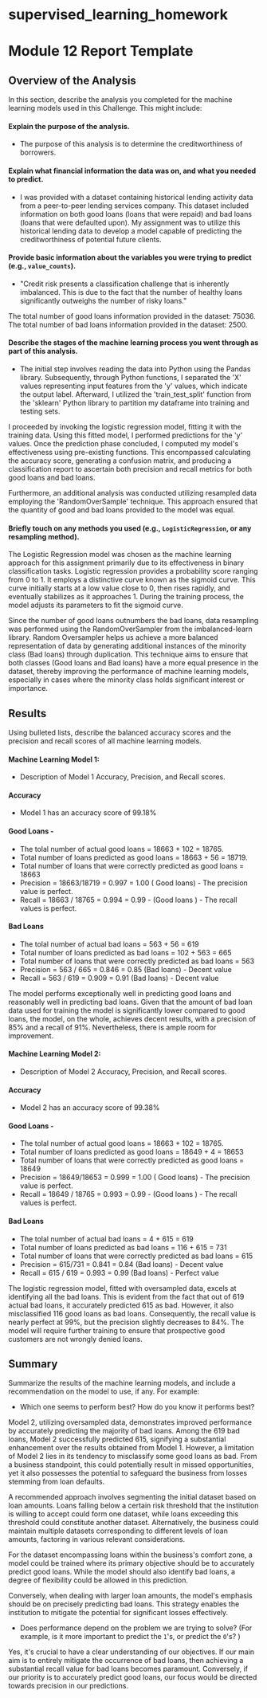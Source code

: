 # supervised_learning_homework

# Module 12 Report Template

## Overview of the Analysis

In this section, describe the analysis you completed for the machine learning models used in this Challenge. This might include:

#### Explain the purpose of the analysis.
*  The purpose of this analysis is to determine the creditworthiness of borrowers.


#### Explain what financial information the data was on, and what you needed to predict.
* I was provided with a dataset containing historical lending activity data from a peer-to-peer lending services company. This dataset included information on both good loans (loans that were repaid) and bad loans (loans that were defaulted upon). My assignment was to utilize this historical lending data to develop a model capable of predicting the creditworthiness of potential future clients.


#### Provide basic information about the variables you were trying to predict (e.g., `value_counts`).
* "Credit risk presents a classification challenge that is inherently imbalanced. This is due to the fact that the number of healthy loans significantly outweighs the number of risky loans."

The total number of good loans information provided in the dataset: 75036.
The total number of bad loans information provided in the dataset: 2500.


#### Describe the stages of the machine learning process you went through as part of this analysis.
* The initial step involves reading the data into Python using the Pandas library. Subsequently, through Python functions, I separated the 'X' values representing input features from the 'y' values, which indicate the output label. Afterward, I utilized the 'train_test_split' function from the 'sklearn' Python library to partition my dataframe into training and testing sets.

I proceeded by invoking the logistic regression model, fitting it with the training data. Using this fitted model, I performed predictions for the 'y' values. Once the prediction phase concluded, I computed my model's effectiveness using pre-existing functions. This encompassed calculating the accuracy score, generating a confusion matrix, and producing a classification report to ascertain both precision and recall metrics for both good loans and bad loans.

Furthermore, an additional analysis was conducted utilizing resampled data employing the 'RandomOverSample' technique. This approach ensured that the quantity of good and bad loans provided to the model was equal.

#### Briefly touch on any methods you used (e.g., `LogisticRegression`, or any resampling method).

The Logistic Regression model was chosen as the machine learning approach for this assignment primarily due to its effectiveness in binary classification tasks. Logistic regression provides a probability score ranging from 0 to 1. It employs a distinctive curve known as the sigmoid curve. This curve initially starts at a low value close to 0, then rises rapidly, and eventually stabilizes as it approaches 1. During the training process, the model adjusts its parameters to fit the sigmoid curve.

Since the number of good loans outnumbers the bad loans, data resampling was performed using the RandomOverSampler from the imbalanced-learn library. Random Oversampler helps us achieve a more balanced representation of data by generating additional instances of the minority class (Bad loans) through duplication. This technique aims to ensure that both classes (Good loans and Bad loans) have a more equal presence in the dataset, thereby improving the performance of machine learning models, especially in cases where the minority class holds significant interest or importance.

## Results

Using bulleted lists, describe the balanced accuracy scores and the precision and recall scores of all machine learning models.

#### Machine Learning Model 1:
  * Description of Model 1 Accuracy, Precision, and Recall scores.

#### Accuracy 
* Model 1 has an accuracy score of 99.18%

#### Good Loans -
* The tolal number of actual good loans = 18663 + 102 = 18765.
* Total number of loans predicted as good loans = 18663 + 56 = 18719.
* Total number of loans that were correctly predicted as good loans = 18663
* Precision = 18663/18719 = 0.997 = 1.00 ( Good loans) - The precision value is perfect.
* Recall = 18663 / 18765 = 0.994 = 0.99 - (Good loans ) - The recall values is perfect.
#### Bad Loans
* The tolal number of actual bad loans = 563 + 56 = 619
* Total number of loans predicted as bad loans = 102 + 563 = 665
* Total number of loans that were correctly predicted as bad loans = 563
* Precision = 563 / 665 = 0.846 = 0.85 (Bad loans) - Decent value
* Recall = 563 / 619 = 0.909 = 0.91 (Bad loans) - Decent value

The model performs exceptionally well in predicting good loans and reasonably well in predicting bad loans. Given that the amount of bad loan data used for training the model is significantly lower compared to good loans, the model, on the whole, achieves decent results, with a precision of 85% and a recall of 91%. Nevertheless, there is ample room for improvement.



#### Machine Learning Model 2:
  * Description of Model 2 Accuracy, Precision, and Recall scores.

  #### Accuracy 
* Model 2 has an accuracy score of 99.38%

#### Good Loans -
* The tolal number of actual good loans = 18663 + 102 = 18765.
* Total number of loans predicted as good loans = 18649 + 4 = 18653
* Total number of loans that were correctly predicted as good loans = 18649
* Precision = 18649/18653 = 0.999 = 1.00 ( Good loans) - The precision value is perfect.
* Recall = 18649 / 18765 = 0.993 = 0.99 - (Good loans ) - The recall values is perfect.
#### Bad Loans
* The tolal number of actual bad loans = 4 + 615 = 619
* Total number of loans predicted as bad loans = 116 + 615 = 731
* Total number of loans that were correctly predicted as bad loans = 615
* Precision = 615/731 = 0.841 = 0.84 (Bad loans) - Decent value
* Recall = 615 / 619 = 0.993 = 0.99 (Bad loans) - Perfect value

The logistic regression model, fitted with oversampled data, excels at identifying all the bad loans. This is evident from the fact that out of 619 actual bad loans, it accurately predicted 615 as bad. However, it also misclassified 116 good loans as bad loans. Consequently, the recall value is nearly perfect at 99%, but the precision slightly decreases to 84%. The model will require further training to ensure that prospective good customers are not wrongly denied loans.

## Summary

Summarize the results of the machine learning models, and include a recommendation on the model to use, if any. For example:
* Which one seems to perform best? How do you know it performs best?

Model 2, utilizing oversampled data, demonstrates improved performance by accurately predicting the majority of bad loans. Among the 619 bad loans, Model 2 successfully predicted 615, signifying a substantial enhancement over the results obtained from Model 1. However, a limitation of Model 2 lies in its tendency to misclassify some good loans as bad. From a business standpoint, this could potentially result in missed opportunities, yet it also possesses the potential to safeguard the business from losses stemming from loan defaults.

A recommended approach involves segmenting the initial dataset based on loan amounts. Loans falling below a certain risk threshold that the institution is willing to accept could form one dataset, while loans exceeding this threshold could constitute another dataset. Alternatively, the business could maintain multiple datasets corresponding to different levels of loan amounts, factoring in various relevant considerations.

For the dataset encompassing loans within the business's comfort zone, a model could be trained where its  primary objective should be to accurately predict good loans. While the model should also identify bad loans, a degree of flexibility could be allowed in this prediction.

Conversely, when dealing with larger loan amounts, the model's emphasis should be on precisely predicting bad loans. This strategy enables the institution to mitigate the potential for significant losses effectively.



* Does performance depend on the problem we are trying to solve? (For example, is it more important to predict the `1`'s, or predict the `0`'s? )

Yes, it's crucial to have a clear understanding of our objectives. If our main aim is to entirely mitigate the occurrence of bad loans, then achieving a substantial recall value for bad loans becomes paramount. Conversely, if our priority is to accurately predict good loans, our focus would be directed towards precision in our predictions.